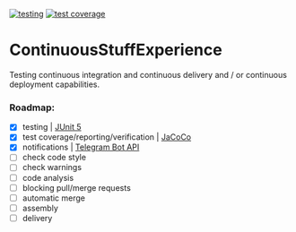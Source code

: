 [![testing](https://img.shields.io/badge/testing-passed-00c853.svg?style=flat)](https://kepocnhh.github.io/ContinuousStuffExperience/reports/testing/fdb298d65b275137b196e583ef40224cd21a4842b8d5899682131fa052f5f6f8a8c7fb46dd2bcbf3a6b0e2c61e3c1b8320849e6a01a298c4bd2613854217d084)
[![test coverage](https://img.shields.io/badge/test_coverage-100%25-00c853.svg?style=flat)](https://kepocnhh.github.io/ContinuousStuffExperience/reports/coverage/a0ff07192a1cc314b37564d6b17c7a72b00830aaa1e8bb51537972e3b35e85174d2594868a3d157331b595a5edb3e350cccc31d4b0314c32648046da52eb0878)

# ContinuousStuffExperience
Testing continuous integration and continuous delivery and / or continuous deployment capabilities.

### Roadmap:

- [x] testing | [JUnit 5](https://junit.org/junit5/)
- [x] test coverage/reporting/verification | [JaCoCo](https://www.jacoco.org/jacoco/)
- [x] notifications | [Telegram Bot API](https://core.telegram.org/bots/api)
- [ ] check code style
- [ ] check warnings
- [ ] code analysis
- [ ] blocking pull/merge requests
- [ ] automatic merge
- [ ] assembly
- [ ] delivery